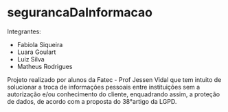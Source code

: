 # segurancaDaInformacao
Integrantes:
- Fabiola Siqueira
- Luara Goulart
- Luiz Silva
- Matheus Rodrigues


Projeto realizado por alunos da Fatec - Prof Jessen Vidal que tem intuito de solucionar a troca de informações pessoais entre instituições 
sem a autorização e/ou conhecimento do cliente, enquadrando assim, a proteção de dados, 
de acordo com a proposta do 38°artigo da LGPD.
